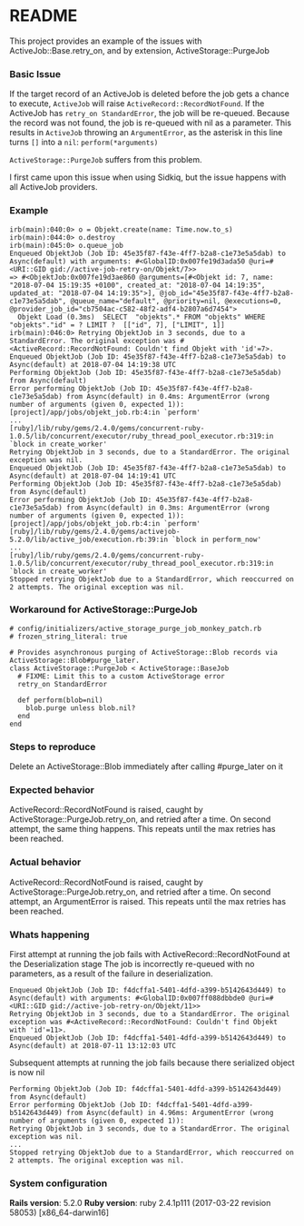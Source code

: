 # README
This project provides an example of the issues with ActiveJob::Base.retry_on, and by extension, ActiveStorage::PurgeJob

### Basic Issue
If the target record of an ActiveJob is deleted before the job gets a chance to execute, `ActiveJob` will raise `ActiveRecord::RecordNotFound`.
If the ActiveJob has `retry_on StandardError`, the job will be re-queued.
Because the record was not found, the job is re-queued with nil as a parameter.
This results in `ActiveJob` throwing an `ArgumentError`, as the asterisk in this line turns `[]` into a `nil`:
`perform(*arguments)`

`ActiveStorage::PurgeJob` suffers from this problem.

I first came upon this issue when using Sidkiq, but the issue happens with all ActiveJob providers.

### Example
```rails console
irb(main):040:0> o = Objekt.create(name: Time.now.to_s)
irb(main):044:0> o.destroy
irb(main):045:0> o.queue_job
Enqueued ObjektJob (Job ID: 45e35f87-f43e-4ff7-b2a8-c1e73e5a5dab) to Async(default) with arguments: #<GlobalID:0x007fe19d3ada50 @uri=#<URI::GID gid://active-job-retry-on/Objekt/7>>
=> #<ObjektJob:0x007fe19d3ae860 @arguments=[#<Objekt id: 7, name: "2018-07-04 15:19:35 +0100", created_at: "2018-07-04 14:19:35", updated_at: "2018-07-04 14:19:35">], @job_id="45e35f87-f43e-4ff7-b2a8-c1e73e5a5dab", @queue_name="default", @priority=nil, @executions=0, @provider_job_id="cb7504ac-c582-48f2-adf4-b2807a6d7454">
  Objekt Load (0.3ms)  SELECT  "objekts".* FROM "objekts" WHERE "objekts"."id" = ? LIMIT ?  [["id", 7], ["LIMIT", 1]]
irb(main):046:0> Retrying ObjektJob in 3 seconds, due to a StandardError. The original exception was #<ActiveRecord::RecordNotFound: Couldn't find Objekt with 'id'=7>.
Enqueued ObjektJob (Job ID: 45e35f87-f43e-4ff7-b2a8-c1e73e5a5dab) to Async(default) at 2018-07-04 14:19:38 UTC
Performing ObjektJob (Job ID: 45e35f87-f43e-4ff7-b2a8-c1e73e5a5dab) from Async(default)
Error performing ObjektJob (Job ID: 45e35f87-f43e-4ff7-b2a8-c1e73e5a5dab) from Async(default) in 0.4ms: ArgumentError (wrong number of arguments (given 0, expected 1)):
[project]/app/jobs/objekt_job.rb:4:in `perform'
...
[ruby]/lib/ruby/gems/2.4.0/gems/concurrent-ruby-1.0.5/lib/concurrent/executor/ruby_thread_pool_executor.rb:319:in `block in create_worker'
Retrying ObjektJob in 3 seconds, due to a StandardError. The original exception was nil.
Enqueued ObjektJob (Job ID: 45e35f87-f43e-4ff7-b2a8-c1e73e5a5dab) to Async(default) at 2018-07-04 14:19:41 UTC
Performing ObjektJob (Job ID: 45e35f87-f43e-4ff7-b2a8-c1e73e5a5dab) from Async(default)
Error performing ObjektJob (Job ID: 45e35f87-f43e-4ff7-b2a8-c1e73e5a5dab) from Async(default) in 0.3ms: ArgumentError (wrong number of arguments (given 0, expected 1)):
[project]/app/jobs/objekt_job.rb:4:in `perform'
[ruby]/lib/ruby/gems/2.4.0/gems/activejob-5.2.0/lib/active_job/execution.rb:39:in `block in perform_now'
...
[ruby]/lib/ruby/gems/2.4.0/gems/concurrent-ruby-1.0.5/lib/concurrent/executor/ruby_thread_pool_executor.rb:319:in `block in create_worker'
Stopped retrying ObjektJob due to a StandardError, which reoccurred on 2 attempts. The original exception was nil.
```

### Workaround for ActiveStorage::PurgeJob
```
# config/initializers/active_storage_purge_job_monkey_patch.rb
# frozen_string_literal: true

# Provides asynchronous purging of ActiveStorage::Blob records via ActiveStorage::Blob#purge_later.
class ActiveStorage::PurgeJob < ActiveStorage::BaseJob
  # FIXME: Limit this to a custom ActiveStorage error
  retry_on StandardError

  def perform(blob=nil)
    blob.purge unless blob.nil?
  end
end
```

### Steps to reproduce

Delete an ActiveStorage::Blob immediately after calling #purge_later on it

### Expected behavior
ActiveRecord::RecordNotFound is raised, caught by ActiveStorage::PurgeJob.retry_on, and retried after a time.
On second attempt, the same thing happens.  This repeats until the max retries has been reached.

### Actual behavior
ActiveRecord::RecordNotFound is raised, caught by ActiveStorage::PurgeJob.retry_on, and retried after a time.
On second attempt, an ArgumentError is raised.  This repeats until the max retries has been reached.

### Whats happening

First attempt at running the job fails with ActiveRecord::RecordNotFound at the Deserialization stage
The job is incorrectly re-queued with no parameters, as a result of the failure in deserialization.
```
Enqueued ObjektJob (Job ID: f4dcffa1-5401-4dfd-a399-b5142643d449) to Async(default) with arguments: #<GlobalID:0x007ff088dbbde0 @uri=#<URI::GID gid://active-job-retry-on/Objekt/11>>
Retrying ObjektJob in 3 seconds, due to a StandardError. The original exception was #<ActiveRecord::RecordNotFound: Couldn't find Objekt with 'id'=11>.
Enqueued ObjektJob (Job ID: f4dcffa1-5401-4dfd-a399-b5142643d449) to Async(default) at 2018-07-11 13:12:03 UTC
```

Subsequent attempts at running the job fails because there serialized object is now nil
```
Performing ObjektJob (Job ID: f4dcffa1-5401-4dfd-a399-b5142643d449) from Async(default)
Error performing ObjektJob (Job ID: f4dcffa1-5401-4dfd-a399-b5142643d449) from Async(default) in 4.96ms: ArgumentError (wrong number of arguments (given 0, expected 1)):
Retrying ObjektJob in 3 seconds, due to a StandardError. The original exception was nil.
...
Stopped retrying ObjektJob due to a StandardError, which reoccurred on 2 attempts. The original exception was nil.
```

### System configuration
**Rails version**: 5.2.0
**Ruby version**: ruby 2.4.1p111 (2017-03-22 revision 58053) [x86_64-darwin16]

